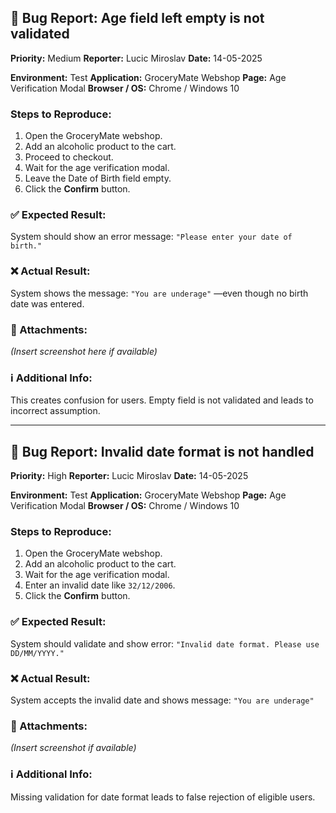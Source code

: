 
## 🐞 Bug Report: Age field left empty is not validated

**Priority:** Medium
**Reporter:** Lucic Miroslav
**Date:** 14-05-2025

**Environment:** Test
**Application:** GroceryMate Webshop
**Page:** Age Verification Modal
**Browser / OS:** Chrome / Windows 10

### Steps to Reproduce:

1. Open the GroceryMate webshop.
2. Add an alcoholic product to the cart.
3. Proceed to checkout.
4. Wait for the age verification modal.
5. Leave the Date of Birth field empty.
6. Click the **Confirm** button.

### ✅ Expected Result:

System should show an error message:
`"Please enter your date of birth."`

### ❌ Actual Result:

System shows the message:
`"You are underage"`
—even though no birth date was entered.

### 📎 Attachments:

*(Insert screenshot here if available)*

### ℹ️ Additional Info:

This creates confusion for users. Empty field is not validated and leads to incorrect assumption.

---

## 🐞 Bug Report: Invalid date format is not handled

**Priority:** High
**Reporter:** Lucic Miroslav
**Date:** 14-05-2025

**Environment:** Test
**Application:** GroceryMate Webshop
**Page:** Age Verification Modal
**Browser / OS:** Chrome / Windows 10

### Steps to Reproduce:

1. Open the GroceryMate webshop.
2. Add an alcoholic product to the cart.
3. Wait for the age verification modal.
4. Enter an invalid date like `32/12/2006`.
5. Click the **Confirm** button.

### ✅ Expected Result:

System should validate and show error:
`"Invalid date format. Please use DD/MM/YYYY."`

### ❌ Actual Result:

System accepts the invalid date and shows message:
`"You are underage"`

### 📎 Attachments:

*(Insert screenshot if available)*

### ℹ️ Additional Info:

Missing validation for date format leads to false rejection of eligible users.



